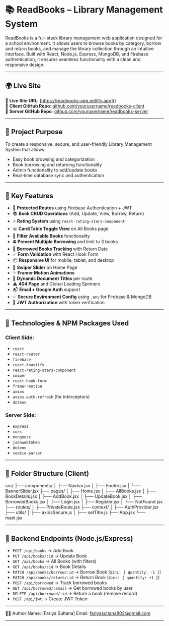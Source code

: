 # 📚 ReadBooks – Library Management System

ReadBooks is a full-stack library management web application designed for a school environment. It allows users to browse books by category, borrow and return books, and manage the library collection through an intuitive interface. Built with React, Node.js, Express, MongoDB, and Firebase authentication, it ensures seamless functionality with a clean and responsive design.

---

## 🌍 Live Site

🔗 **Live Site URL**: [https://readbooks-app.netlify.app]()  
🔗 **Client GitHub Repo**: [github.com/yourusername/readbooks-client](https://github.com/Programming-Hero-Web-Course4/b11a11-client-side-fariya-sultana)  
🔗 **Server GitHub Repo**: [github.com/yourusername/readbooks-server](https://github.com/Programming-Hero-Web-Course4/b11a11-server-side-fariya-sultana)

---

## 🎯 Project Purpose

To create a responsive, secure, and user-friendly Library Management System that allows:
- Easy book browsing and categorization
- Book borrowing and returning functionality
- Admin functionality to add/update books
- Real-time database sync and authentication

---

## 🚀 Key Features

- 🔐 **Protected Routes** using Firebase Authentication + JWT
- 📚 **Book CRUD Operations** (Add, Update, View, Borrow, Return)
- ⭐ **Rating System** using `react-rating-stars-component`
- 📊 **Card/Table Toggle View** on All Books page
- 🔎 **Filter Available Books** functionality
- ⛔ **Prevent Multiple Borrowing** and limit to 3 books
- 🧾 **Borrowed Books Tracking** with Return Date
- ✅ **Form Validation** with React Hook Form
- 📦 **Responsive UI** for mobile, tablet, and desktop
- 🎡 **Swiper Slider** on Home Page
- ✨ **Framer Motion Animations**
- 🔄 **Dynamic Document Titles** per route
- ⚠️ **404 Page** and Global Loading Spinners
- 📬 **Email + Google Auth** support
- ✅ **Secure Environment Config** using `.env` for Firebase & MongoDB
- 🔐 **JWT Authorization** with token verification

---

## 🧰 Technologies & NPM Packages Used

### Client Side:
- `react`
- `react-router`
- `firebase`
- `react-toastify`
- `react-rating-stars-component`
- `swiper`
- `react-hook-form`
- `framer-motion`
- `axios`
- `axios-auth-refresh` (for interceptors)
- `dotenv`

### Server Side:
- `express`
- `cors`
- `mongoose`
- `jsonwebtoken`
- `dotenv`
- `cookie-parser`

---

## 📁 Folder Structure (Client)

src/
├── components/
│ ├── Navbar.jsx
│ ├── Footer.jsx
│ └── BannerSlider.jsx
├── pages/
│ ├── Home.jsx
│ ├── AllBooks.jsx
│ ├── BookDetails.jsx
│ ├── AddBook.jsx
│ ├── UpdateBook.jsx
│ ├── BorrowedBooks.jsx
│ ├── Login.jsx
│ ├── Register.jsx
│ └── NotFound.jsx
├── routes/
│ ├── PrivateRoute.jsx
├── context/
│ ├── AuthProvider.jsx
├── utils/
│ ├── axiosSecure.js
│ ├── setTitle.js
├── App.jsx
└── main.jsx


---

## 🧪 Backend Endpoints (Node.js/Express)

- `POST /api/books` → Add Book
- `PUT /api/books/:id` → Update Book
- `GET /api/books` → All Books (with filters)
- `GET /api/books/:id` → Book Details
- `PATCH /api/books/borrow/:id` → Borrow Book (`$inc: { quantity: -1 }`)
- `PATCH /api/books/return/:id` → Return Book (`$inc: { quantity: +1 }`)
- `POST /api/borrowed` → Track borrowed books
- `GET /api/borrowed/:email` → Get borrowed books by user
- `DELETE /api/borrowed/:id` → Return a book (remove record)
- `POST /api/jwt` → Create JWT Token

---

👨‍💻 Author
Name: [Fariya Sultana]
Email: fariyasultana802@gmail.com

---
